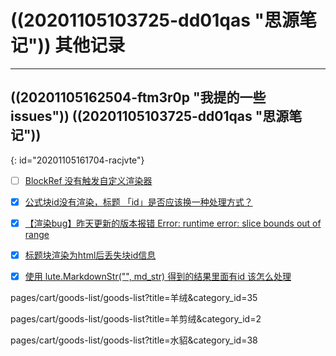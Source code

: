 # ((20201105103725-dd01qas "思源笔记"))  其他记录

---


## ((20201105162504-ftm3r0p "我提的一些 issues"))  ((20201105103725-dd01qas "思源笔记"))
{: id="20201105161704-racjvte"}

* [ ]  [BlockRef 没有触发自定义渲染器](https://github.com/88250/lute/issues/102)
* [X]  [公式块id没有渲染，标题 「id」是否应该换一种处理方式？](https://github.com/88250/lute/issues/101)

* [X]  [【渲染bug】昨天更新的版本报错 Error: runtime error: slice bounds out of range](https://github.com/88250/lute/issues/100)
* [X]  [标题块渲染为html后丢失块id信息](https://github.com/88250/lute/issues/99)

* [X]  [使用 lute.MarkdownStr("", md_str) 得到的结果里面有id 该怎么处理](https://github.com/88250/lute/issues/98)



pages/cart/goods-list/goods-list?title=羊绒&category_id=35

pages/cart/goods-list/goods-list?title=羊剪绒&category_id=2

pages/cart/goods-list/goods-list?title=水貂&category_id=38
